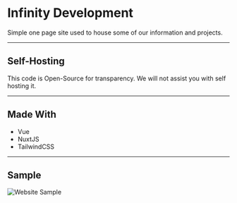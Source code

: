 # Infinity Development
Simple one page site used to house some of our information and projects.

---

## Self-Hosting
This code is Open-Source for transparency. We will not assist you with self hosting it.

---

## Made With
- Vue
- NuxtJS
- TailwindCSS

---

## Sample
![Website Sample](https://cordx.lol/users/787241442770419722/ewO6Bg34.png)
